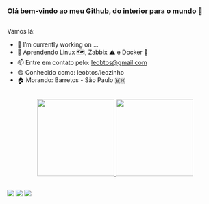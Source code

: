### Olá bem-vindo ao meu Github, do interior para o mundo 👋
##
<!--
**leobtos/leobtos** is a ✨ _special_ ✨ repository because its `README.md` (this file) appears on your GitHub profile.
-->
Vamos lá:

- 🔭 I’m currently working on ...
- 🌱 Aprendendo Linux 🗺️, Zabbix ⚠️ e Docker 🐳
- 📫 Entre em contato pelo: leobtos@gmail.com
- 😄 Conhecido como: leobtos/leozinho
- 🏠 Morando: Barretos - São Paulo 🇧🇷

##

<div align="center">
  <a href="https://github.com/leobtos">
    <img height="180em" src="https://github-readme-stats.vercel.app/api?username=leobtos&show_icons=true&theme=dark&include_all_commits=true&count_private=true"/>
    <img height="180em" src="https://github-readme-stats.vercel.app/api/top-langs/?username=leobtos&layout=compact&langs_count=7&theme=dracula"/>
</div>

  ##
  
  <div> 
  <a href="https://www.youtube.com/channel/UCEWRCY26qqJLrwwti3AL5Vw" target="_blank"><img src="https://img.shields.io/badge/YouTube-FF0000?style=for-the-badge&logo=youtube&logoColor=white" target="_blank"></a>
  <a href = "mailto:leobtos@gmail.com"><img src="https://img.shields.io/badge/-Gmail-%23333?style=for-the-badge&logo=gmail&logoColor=white" target="_blank"></a>
  <a href="https://www.linkedin.com/in/leobtos" target="_blank"><img src="https://img.shields.io/badge/-LinkedIn-%230077B5?style=for-the-badge&logo=linkedin&logoColor=white" target="_blank"></a> 
 </div>
